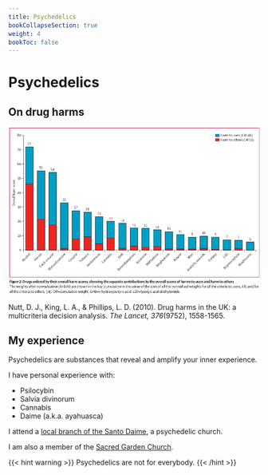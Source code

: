 ```yaml
---
title: Psychedelics
bookCollapseSection: true
weight: 4
bookToc: false
---
```


# Psychedelics

## On drug harms

![Drug harms](nutt-2010-fig2.png)

Nutt, D. J., King, L. A., & Phillips, L. D. (2010). Drug harms in the UK: a multicriteria decision analysis. *The Lancet, 376*(9752), 1558-1565.

## My experience

Psychedelics are substances that reveal and amplify your inner experience.

I have personal experience with:

*   Psilocybin
*   Salvia divinorum
*   Cannabis
*   Daime (a.k.a. ayahuasca)

I attend a [local branch of the Santo Daime](https://www.chlq.org/), a psychedelic church.

I am also a member of the [Sacred Garden Church](https://sacredgarden.life/).

{{< hint warning >}}
Psychedelics are not for everybody.
{{< /hint >}}
